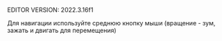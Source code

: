 EDITOR VERSION: 2022.3.16f1

Для навигации используйте среднюю кнопку мыши (вращение - зум, зажать и двигать для перемещения)
